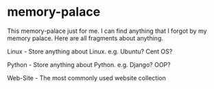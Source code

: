 # memory-palace
This memory-palace just for me. I can find anything that I forgot by my memory palace. Here are all fragments about anything.

Linux - Store anything about Linux. e.g. Ubuntu? Cent OS?

Python - Store anything about Python. e.g. Django? OOP?

Web-Site - The most commonly used website collection
